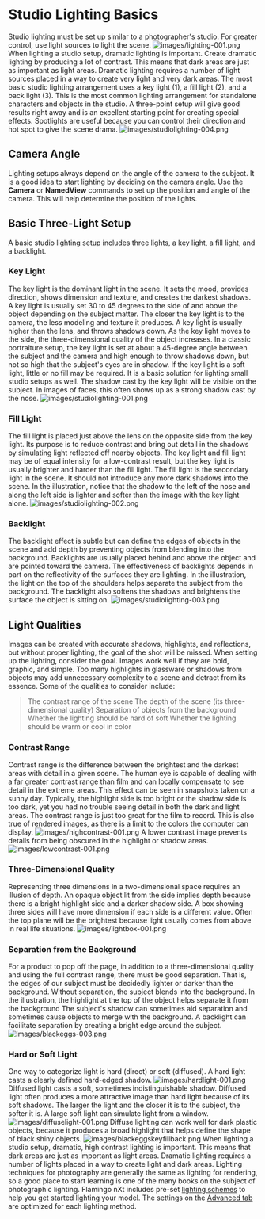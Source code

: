 ---
---


# Studio Lighting Basics
Studio lighting must be set up similar to a photographer's studio. For greater control, use light sources to light the scene.
![images/lighting-001.png](images/lighting-001.png)
When lighting a studio setup, dramatic lighting is important. Create dramatic lighting by producing a lot of contrast. This means that dark areas are just as important as light areas. Dramatic lighting requires a number of light sources placed in a way to create very light and very dark areas.
The most basic studio lighting arrangement uses a key light (1), a fill light (2), and a back light (3). This is the most common lighting arrangement for standalone characters and objects in the studio. A three-point setup will give good results right away and is an excellent starting point for creating special effects. Spotlights are useful because you can control their direction and hot spot to give the scene drama.
![images/studiolighting-004.png](images/studiolighting-004.png)

## Camera Angle
Lighting setups always depend on the angle of the camera to the subject. It is a good idea to start lighting by deciding on the camera angle. Use the **Camera** or **NamedView** commands to set up the position and angle of the camera. This will help determine the position of the lights.

## Basic Three-Light Setup
A basic studio lighting setup includes three lights, a key light, a fill light, and a backlight.

### Key Light
The key light is the dominant light in the scene. It sets the mood, provides direction, shows dimension and texture, and creates the darkest shadows. A key light is usually set 30 to 45 degrees to the side of and above the object depending on the subject matter.
The closer the key light is to the camera, the less modeling and texture it produces. A key light is usually higher than the lens, and throws shadows down. As the key light moves to the side, the three-dimensional quality of the object increases. In a classic portraiture setup, the key light is set at about a 45-degree angle between the subject and the camera and high enough to throw shadows down, but not so high that the subject's eyes are in shadow.
If the key light is a soft light, little or no fill may be required. It is a basic solution for lighting small studio setups as well.
The shadow cast by the key light will be visible on the subject. In images of faces, this often shows up as a strong shadow cast by the nose.
![images/studiolighting-001.png](images/studiolighting-001.png)

### Fill Light
The fill light is placed just above the lens on the opposite side from the key light. Its purpose is to reduce contrast and bring out detail in the shadows by simulating light reflected off nearby objects. The key light and fill light may be of equal intensity for a low-contrast result, but the key light is usually brighter and harder than the fill light. The fill light is the secondary light in the scene. It should not introduce any more dark shadows into the scene.
In the illustration, notice that the shadow to the left of the nose and along the left side is lighter and softer than the image with the key light alone.
![images/studiolighting-002.png](images/studiolighting-002.png)

### Backlight
The backlight effect is subtle but can define the edges of objects in the scene and add depth by preventing objects from blending into the background. Backlights are usually placed behind and above the object and are pointed toward the camera.
The effectiveness of backlights depends in part on the reflectivity of the surfaces they are lighting.
In the illustration, the light on the top of the shoulders helps separate the subject from the background. The backlight also softens the shadows and brightens the surface the object is sitting on.
![images/studiolighting-003.png](images/studiolighting-003.png)

## Light Qualities
Images can be created with accurate shadows, highlights, and reflections, but without proper lighting, the goal of the shot will be missed. When setting up the lighting, consider the goal. Images work well if they are bold, graphic, and simple. Too many highlights in glassware or shadows from objects may add unnecessary complexity to a scene and detract from its essence.
Some of the qualities to consider include:

>The contrast range of the scene
>The depth of the scene (its three-dimensional quality)
>Separation of objects from the background
>Whether the lighting should be hard of soft
>Whether the lighting should be warm or cool in color

### Contrast Range
Contrast range is the difference between the brightest and the darkest areas with detail in a given scene. The human eye is capable of dealing with a far greater contrast range than film and can locally compensate to see detail in the extreme areas. This effect can be seen in snapshots taken on a sunny day.
Typically, the highlight side is too bright or the shadow side is too dark, yet you had no trouble seeing detail in both the dark and light areas. The contrast range is just too great for the film to record. This is also true of rendered images, as there is a limit to the colors the computer can display.
![images/highcontrast-001.png](images/highcontrast-001.png)
A lower contrast image prevents details from being obscured in the highlight or shadow areas.
![images/lowcontrast-001.png](images/lowcontrast-001.png)

### Three-Dimensional Quality
Representing three dimensions in a two-dimensional space requires an illusion of depth. An opaque object lit from the side implies depth because there is a bright highlight side and a darker shadow side. A box showing three sides will have more dimension if each side is a different value. Often the top plane will be the brightest because light usually comes from above in real life situations.
![images/lightbox-001.png](images/lightbox-001.png)

### Separation from the Background
For a product to pop off the page, in addition to a three-dimensional quality and using the full contrast range, there must be good separation. That is, the edges of our subject must be decidedly lighter or darker than the background. Without separation, the subject blends into the background.
In the illustration, the highlight at the top of the object helps separate it from the background
The subject's shadow can sometimes aid separation and sometimes cause objects to merge with the background. A backlight can facilitate separation by creating a bright edge around the subject.
![images/blackeggs-003.png](images/blackeggs-003.png)

### Hard or Soft Light
One way to categorize light is hard (direct) or soft (diffused).
A hard light casts a clearly defined hard-edged shadow.
![images/hardlight-001.png](images/hardlight-001.png)
Diffused light casts a soft, sometimes indistinguishable shadow.
Diffused light often produces a more attractive image than hard light because of its soft shadows. The larger the light and the closer it is to the subject, the softer it is. A large soft light can simulate light from a window.
![images/diffuselight-001.png](images/diffuselight-001.png)
Diffuse lighting can work well for dark plastic objects, because it produces a broad highlight that helps define the shape of black shiny objects.
![images/blackeggskeyfillback.png](images/blackeggskeyfillback.png)
When lighting a studio setup, dramatic, high contrast lighting is important. This means that dark areas are just as important as light areas. Dramatic lighting requires a number of lights placed in a way to create light and dark areas.
Lighting techniques for photography are generally the same as lighting for rendering, so a good place to start learning is one of the many books on the subject of photographic lighting.
Flamingo nXt includes pre-set [lighting schemes](lighting-tab.html#lighting-presets) to help you get started lighting your model. The settings on the [Advanced tab](lighting-advanced-tab.html) are optimized for each lighting method.

